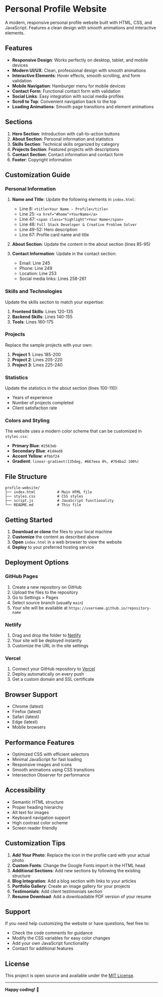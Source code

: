 # Personal Profile Website

A modern, responsive personal profile website built with HTML, CSS, and JavaScript. Features a clean design with smooth animations and interactive elements.

## Features

- **Responsive Design**: Works perfectly on desktop, tablet, and mobile devices
- **Modern UI/UX**: Clean, professional design with smooth animations
- **Interactive Elements**: Hover effects, smooth scrolling, and form validation
- **Mobile Navigation**: Hamburger menu for mobile devices
- **Contact Form**: Functional contact form with validation
- **Social Links**: Easy integration with social media profiles
- **Scroll to Top**: Convenient navigation back to the top
- **Loading Animations**: Smooth page transitions and element animations

## Sections

1. **Hero Section**: Introduction with call-to-action buttons
2. **About Section**: Personal information and statistics
3. **Skills Section**: Technical skills organized by category
4. **Projects Section**: Featured projects with descriptions
5. **Contact Section**: Contact information and contact form
6. **Footer**: Copyright information

## Customization Guide

### Personal Information

1. **Name and Title**: Update the following elements in `index.html`:
   - Line 8: `<title>Your Name - Profile</title>`
   - Line 25: `<a href="#home">YourName</a>`
   - Line 47: `<span class="highlight">Your Name</span>`
   - Line 48: `Full Stack Developer & Creative Problem Solver`
   - Line 49-52: Hero description
   - Line 67: Profile card name and title

2. **About Section**: Update the content in the about section (lines 85-95)

3. **Contact Information**: Update in the contact section:
   - Email: Line 245
   - Phone: Line 249
   - Location: Line 253
   - Social media links: Lines 258-261

### Skills and Technologies

Update the skills section to match your expertise:

1. **Frontend Skills**: Lines 120-135
2. **Backend Skills**: Lines 140-155
3. **Tools**: Lines 160-175

### Projects

Replace the sample projects with your own:

1. **Project 1**: Lines 185-200
2. **Project 2**: Lines 205-220
3. **Project 3**: Lines 225-240

### Statistics

Update the statistics in the about section (lines 100-110):
- Years of experience
- Number of projects completed
- Client satisfaction rate

### Colors and Styling

The website uses a modern color scheme that can be customized in `styles.css`:

- **Primary Blue**: `#2563eb`
- **Secondary Blue**: `#1d4ed8`
- **Accent Yellow**: `#fbbf24`
- **Gradient**: `linear-gradient(135deg, #667eea 0%, #764ba2 100%)`

## File Structure

```
profile-website/
├── index.html          # Main HTML file
├── styles.css          # CSS styles
├── script.js           # JavaScript functionality
└── README.md           # This file
```

## Getting Started

1. **Download or clone** the files to your local machine
2. **Customize** the content as described above
3. **Open** `index.html` in a web browser to view the website
4. **Deploy** to your preferred hosting service

## Deployment Options

### GitHub Pages
1. Create a new repository on GitHub
2. Upload the files to the repository
3. Go to Settings > Pages
4. Select source branch (usually `main`)
5. Your site will be available at `https://username.github.io/repository-name`

### Netlify
1. Drag and drop the folder to [Netlify](https://netlify.com)
2. Your site will be deployed instantly
3. Customize the URL in the site settings

### Vercel
1. Connect your GitHub repository to [Vercel](https://vercel.com)
2. Deploy automatically on every push
3. Get a custom domain and SSL certificate

## Browser Support

- Chrome (latest)
- Firefox (latest)
- Safari (latest)
- Edge (latest)
- Mobile browsers

## Performance Features

- Optimized CSS with efficient selectors
- Minimal JavaScript for fast loading
- Responsive images and icons
- Smooth animations using CSS transitions
- Intersection Observer for performance

## Accessibility

- Semantic HTML structure
- Proper heading hierarchy
- Alt text for images
- Keyboard navigation support
- High contrast color scheme
- Screen reader friendly

## Customization Tips

1. **Add Your Photo**: Replace the icon in the profile card with your actual photo
2. **Custom Fonts**: Change the Google Fonts import in the HTML head
3. **Additional Sections**: Add new sections by following the existing structure
4. **Blog Integration**: Add a blog section with links to your articles
5. **Portfolio Gallery**: Create an image gallery for your projects
6. **Testimonials**: Add client testimonials section
7. **Resume Download**: Add a downloadable PDF version of your resume

## Support

If you need help customizing the website or have questions, feel free to:
- Check the code comments for guidance
- Modify the CSS variables for easy color changes
- Add your own JavaScript functionality
- Contact for additional features

## License

This project is open source and available under the [MIT License](LICENSE).

---

**Happy coding! 🚀**
